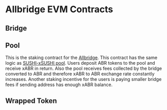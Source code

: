 # Allbridge EVM Contracts

## Bridge

## Pool

This is the staking contract for the [Allbridge](https://app.allbridge.io). This contract has the same logic as [SUSHI-xSUSHI pool](https://github.com/sushiswap/sushiswap/blob/master/contracts/SushiBar.sol). Users deposit ABR tokens to the pool and receive xABR in return. Also the pool receives fees collected by the bridge converted to ABR and therefore xABR to ABR exchange rate constantly increases. Another staking incentive for the users is paying smaller bridge fees if sending address has enough xABR balance.

## Wrapped Token